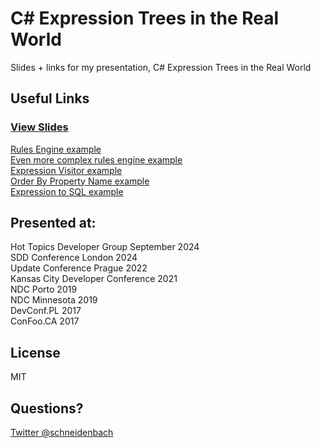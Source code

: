 # C# Expression Trees in the Real World
Slides + links for my presentation, C# Expression Trees in the Real World

## Useful Links

### [View Slides](https://gitpitch.com/schneidenbach/CSharpExpressionTreesInTheRealWorld)

[Rules Engine example](https://dotnetfiddle.net/iobiuW)  
[Even more complex rules engine example](https://dotnetfiddle.net/XuF4ci)  
[Expression Visitor example](https://dotnetfiddle.net/wQMkyd)  
[Order By Property Name example](https://dotnetfiddle.net/5PlilF)  
[Expression to SQL example](https://dotnetfiddle.net/PUij3K)

## Presented at:

Hot Topics Developer Group September 2024  
SDD Conference London 2024  
Update Conference Prague 2022  
Kansas City Developer Conference 2021  
NDC Porto 2019  
NDC Minnesota 2019  
DevConf.PL 2017  
ConFoo.CA 2017

## License

MIT

## Questions?

[Twitter @schneidenbach](https://twitter.com/schneidenbach)
